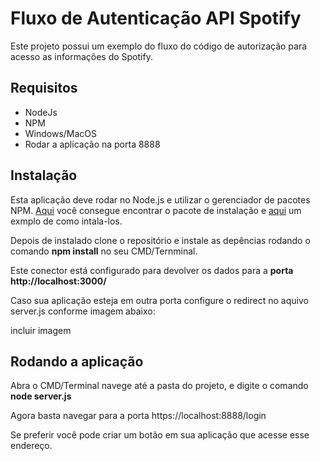 # Fluxo de Autenticação API Spotify

Este projeto possui um exemplo do fluxo do código de autorização para acesso as informações do Spotify.

## Requisitos

* NodeJs
* NPM
* Windows/MacOS
* Rodar a aplicação na porta 8888

## Instalação 

Esta aplicação deve rodar no Node.js e utilizar o gerenciador de pacotes NPM.  [Aqui](http://www.nodejs.org/download/) você consegue encontrar o pacote de instalação e [aqui](https://gist.github.com/isaacs/579814) um exmplo de como intala-los.

Depois de instalado clone o repositório e instale as depências rodando o comando <b> npm install</b> no seu CMD/Ternminal.
    
Este conector está configurado para devolver os dados para a <b>porta http://localhost:3000/</b>

Caso sua aplicação esteja em outra porta configure o redirect no aquivo server.js conforme imagem abaixo:

incluir imagem


## Rodando a aplicação
Abra o CMD/Terminal navege até a pasta do projeto, e digite o comando <b>node server.js</b>

Agora basta navegar para a porta https://localhost:8888/login

Se preferir você pode criar um botão em sua aplicação que acesse esse endereço.

